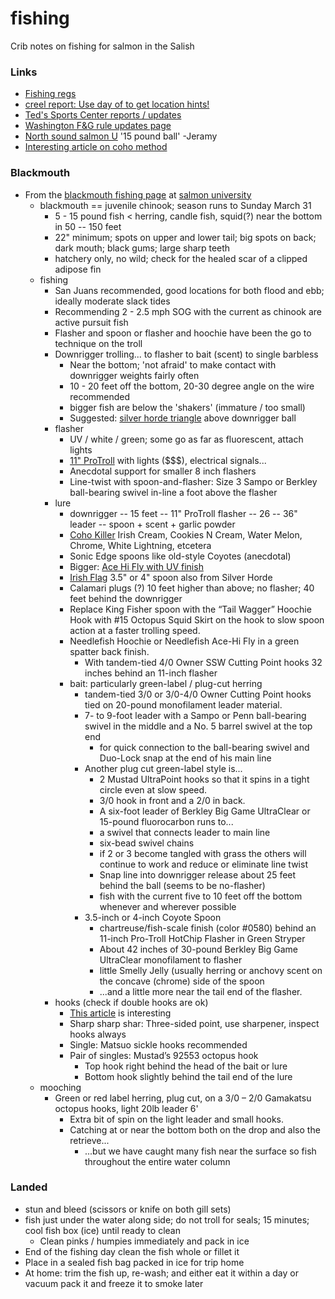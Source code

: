 # fishing

Crib notes on fishing for salmon in the Salish


### Links


* [Fishing regs](https://wdfw.wa.gov/sites/default/files/publications/02077/wdfw02077.pdf)
* [creel report: Use day of to get location hints!](https://wdfw.wa.gov/fishing/reports/creel/puget)
* [Ted's Sports Center reports / updates](https://www.tedssportscenter.com/reports/)
* [Washington F&G rule updates page](https://fortress.wa.gov/dfw/erules/efishrules/rules_current_order_by_date.j)
* [North sound salmon U](http://salmonuniversity.com/regions/washington/puget-sound-north) '15 pound ball' -Jeramy
* [Interesting article on coho method](https://riptidefish.com/easy-breezy-resident-coho-salmon-fishing-in-puget-sound-report/)


### Blackmouth


* From the [blackmouth fishing page](http://salmonuniversity.com/archives/444) at [salmon university](http://salmonuniversity.com)
  * blackmouth == juvenile chinook; season runs to Sunday March 31
    * 5 - 15 pound fish < herring, candle fish, squid(?) near the bottom in 50 -- 150 feet 
    * 22" minimum; spots on upper and lower tail; big spots on back; dark mouth; black gums; large sharp teeth
    * hatchery only, no wild; check for the healed scar of a clipped adipose fin
  * fishing
    * San Juans recommended, good locations for both flood and ebb; ideally moderate slack tides
    * Recommending 2 - 2.5 mph SOG with the current as chinook are active pursuit fish
    * Flasher and spoon or flasher and hoochie have been the go to technique on the troll
    * Downrigger trolling... to flasher to bait (scent) to single barbless
      * Near the bottom; 'not afraid' to make contact with downrigger weights fairly often
      * 10 - 20 feet off the bottom, 20-30 degree angle on the wire recommended
      * bigger fish are below the 'shakers' (immature / too small)
      * Suggested: 
[silver horde triangle](https://www.amazon.com/Silver-Horde-13-Rudder-Flasher/dp/B00SZ4YUHM/ref=sr_1_3?keywords=silver+horde+flasher&qid=1547999629&s=Sports+%26+Outdoors&sr=1-3)
above downrigger ball
    * flasher
      * UV / white / green; some go as far as fluorescent, attach lights
      * [11" ProTroll](https://www.amazon.com/inch-Pro-Troll-Hot-Chip-Flashers/dp/B00D989JJI/ref=sr_1_14?keywords=flasher+protroll&qid=1548000400&s=Sports+%26+Outdoors&sr=1-14)
with lights ($$$), electrical signals...
      * Anecdotal support for smaller 8 inch flashers
      * Line-twist with spoon-and-flasher: Size 3 Sampo or Berkley ball-bearing swivel in-line a foot above the flasher 
    * lure
      * downrigger -- 15 feet -- 11" ProTroll flasher -- 26 -- 36" leader -- spoon + scent + garlic powder
      * [Coho Killer](https://www.amazon.com/gp/product/B0778YSFJH/ref=ox_sc_saved_title_2?smid=AGEU5BOCQ1AB8&psc=1)
Irish Cream, Cookies N Cream, Water Melon, Chrome, White Lightning, etcetera
      * Sonic Edge spoons like old-style Coyotes (anecdotal)
      * Bigger: 
[Ace Hi Fly with UV finish](https://www.amazon.com/Silver-Horde-Ace-Fly-Lures/dp/B00AU5W72E/ref=sr_1_2?keywords=ace+hi+fly&qid=1547854281&s=Sports+%26+Outdoors&sr=1-2-catcorr)
      * [Irish Flag](https://www.amazon.com/gp/product/B00CZDPK0U/ref=ox_sc_saved_title_1?smid=A3UMG32GFS0Y7X&psc=1) 
3.5" or 4" spoon also from Silver Horde
      * Calamari plugs (?) 10 feet higher than above; no flasher; 40 feet behind the downrigger
      * Replace King Fisher spoon with the “Tail Wagger” Hoochie Hook with #15 Octopus Squid Skirt on the hook
to slow spoon action at a faster trolling speed.
      * Needlefish Hoochie or Needlefish Ace-Hi Fly in a green spatter back finish. 
        * With tandem-tied 4/0 Owner SSW Cutting Point hooks 32 inches behind an 11-inch flasher
      * bait: particularly green-label / plug-cut herring
        * tandem-tied 3/0 or 3/0-4/0 Owner Cutting Point hooks tied on 20-pound monofilament leader material.       
        * 7- to 9-foot leader with a Sampo or Penn ball-bearing swivel in the middle and a No. 5 barrel swivel at the top end
          * for quick connection to the ball-bearing swivel and Duo-Lock snap at the end of his main line
        * Another plug cut green-label style is...
          * 2 Mustad UltraPoint hooks so that it spins in a tight circle even at slow speed. 
          * 3/0 hook in front and a 2/0 in back. 
          * A six-foot leader of Berkley Big Game UltraClear or 15-pound fluorocarbon runs to...
          * a swivel that connects leader to main line
          * six-bead swivel chains 
          * if 2 or 3 become tangled with grass the others will continue to work and reduce or eliminate line twist
          * Snap line into downrigger release about 25 feet behind the ball (seems to be no-flasher)
          * fish with the current five to 10 feet off the bottom whenever and wherever possible 
        * 3.5-inch or 4-inch Coyote Spoon 
          * chartreuse/fish-scale finish (color #0580) behind an 11-inch Pro-Troll HotChip Flasher in Green Stryper
          * About 42 inches of 30-pound Berkley Big Game UltraClear monofilament to flasher
          * little Smelly Jelly (usually herring or anchovy scent on the concave (chrome) side of the spoon
          * ...and a little more near the tail end of the flasher.
    * hooks (check if double hooks are ok)
      * [This article](http://salmonuniversity.com/archives/3736) is interesting
      * Sharp sharp shar: Three-sided point, use sharpener, inspect hooks always
      * Single: Matsuo sickle hooks recommended
      * Pair of singles: Mustad’s 92553 octopus hook
        * Top hook right behind the head of the bait or lure
        * Bottom hook slightly behind the tail end of the lure
  * mooching 
    * Green or red label herring, plug cut, on a 3/0 – 2/0 Gamakatsu octopus hooks, light 20lb leader 6'
      * Extra bit of spin on the light leader and small hooks. 
      * Catching at or near the bottom both on the drop and also the retrieve...
        * ...but we have caught many fish near the surface so fish throughout the entire water column      



### Landed


- stun and bleed (scissors or knife on both gill sets) 
- fish just under the water along side; do not troll for seals; 15 minutes; cool fish box (ice) until ready to clean
  - Clean pinks / humpies immediately and pack in ice
- End of the fishing day clean the fish whole or fillet it
- Place in a sealed fish bag packed in ice for trip home
- At home: trim the fish up, re-wash; and either eat it within a day or vacuum pack it and freeze it to smoke later

